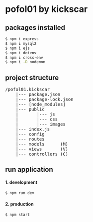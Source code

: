 # pofol01 by kickscar


## packages installed
```sh
$ npm i express
$ npm i mysql2
$ npm i ejs
$ npm i dotenv
$ npm i cross-env
$ npm i -D nodemon 
```

## project structure
<pre>
/pofol01.kickscar
    |--- package.json
    |--- package-lock.json
    |--- [node_modules]
    |--- public
    |       |--- js
    |       |--- css
    |       |--- images
    |--- index.js
    |--- config
    |--- routes
    |--- models      (M)
    |--- views       (V)
    |--- controllers (C)
</pre>



## run application

#### 1. development
```sh
$ npm run dev
```

#### 2. production
```sh
$ npm start
```
